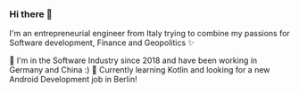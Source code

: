 ### Hi there 👋
I'm an entrepreneurial engineer from Italy trying to combine my passions for Software development, Finance and Geopolitics ✨
  
🔭 I'm in the Software Industry since 2018 and have been working in Germany and China :) 
🌱 Currently learning Kotlin and looking for a new Android Development job in Berlin!


<!--
**GianlucaVeschi/GianlucaVeschi** is a ✨ _special_ ✨ repository because its `README.md` (this file) appears on your GitHub profile.

Here are some ideas to get you started:

- 🔭 I’m currently working on ...
- 🌱 I’m currently learning ...
- 👯 I’m looking to collaborate on ...
- 🤔 I’m looking for help with ...
- 💬 Ask me about ...
- 📫 How to reach me: ...
- 😄 Pronouns: ...
- ⚡ Fun fact: ...
-->
